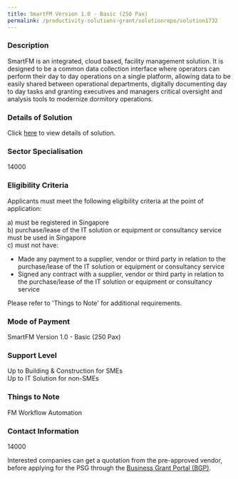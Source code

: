 ```yaml
---
title: SmartFM Version 1.0 - Basic (250 Pax)
permalink: /productivity-solutions-grant/solutionrepo/solution1732
---
```


### Description

SmartFM is an integrated, cloud based, facility management solution. It is designed to be a common data collection interface where operators can perform their day to day operations on a single platform, allowing data to be easily shared between operational departments, digitally documenting day to day tasks and granting executives and managers critical oversight and analysis tools to modernize dormitory operations.

### Details of Solution

Click <a href='CHIMERIC TECHNOLOGIES PTE LTD' target='_blank' rel='noopener'>here</a> to view details of solution.

### Sector Specialisation

 14000 

### Eligibility Criteria

Applicants must meet the following eligibility criteria at the point of application:

a) must be registered in Singapore <br>
b) purchase/lease of the IT solution or equipment or consultancy service must be used in Singapore <br>
c) must not have:
- Made any payment to a supplier, vendor or third party in relation to the purchase/lease of the IT solution or equipment or consultancy service
- Signed any contract with a supplier, vendor or third party in relation to the purchase/lease of the IT solution or equipment or consultancy service

Please refer to 'Things to Note' for additional requirements.

### Mode of Payment
SmartFM Version 1.0 - Basic (250 Pax)

### Support Level
Up to Building & Construction for SMEs <br>
Up to IT Solution for non-SMEs

### Things to Note
FM Workflow Automation

### Contact Information
14000

Interested companies can get a quotation from the pre-approved vendor, before applying for the PSG through the <a target='_blank' rel='noopener' href='https://www.businessgrants.gov.sg/'>Business Grant Portal (BGP)</a>.
